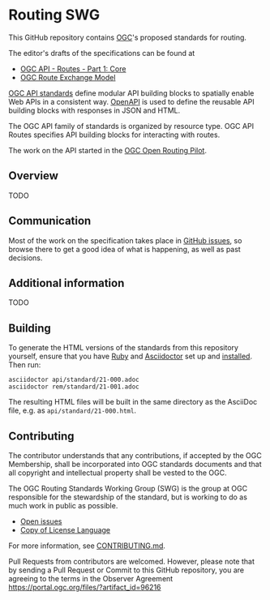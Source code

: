 # Routing SWG

This GitHub repository contains [OGC](http://opengeospatial.org)'s proposed standards for routing.

The editor's drafts of the specifications can be found at

* [OGC API - Routes - Part 1: Core](https://docs.ogc.org/DRAFTS/21-000.html)
* [OGC Route Exchange Model](https://docs.ogc.org/DRAFTS/21-001.html)

[OGC API standards](https://ogcapi.ogc.org) define modular API building blocks to spatially enable Web APIs in a consistent way. [OpenAPI](http://openapis.org) is used to define the reusable API building blocks with responses in JSON and HTML.

The OGC API family of standards is organized by resource type. OGC API Routes specifies API building blocks for interacting with routes.

The work on the API started in the [OGC Open Routing Pilot](https://www.ogc.org/projects/initiatives/routingpilot).

## Overview

TODO

## Communication

Most of the work on the specification takes place in [GitHub issues](https://github.com/opengeospatial/ogcapi-routes/issues),
so browse there to get a good idea of what is happening, as well as past decisions.

## Additional information

TODO

## Building

To generate the HTML versions of the standards from this repository yourself, ensure that you have [Ruby](https://www.ruby-lang.org/en/) and
[Asciidoctor](https://asciidoctor.org/) set up and [installed](https://asciidoctor.org/docs/#get-started-with-asciidoctor).
Then run:

```
asciidoctor api/standard/21-000.adoc
asciidoctor rem/standard/21-001.adoc
```

The resulting HTML files will be built in the same directory as the AsciiDoc file, e.g. as `api/standard/21-000.html`.

## Contributing

The contributor understands that any contributions, if accepted by the OGC Membership, shall be incorporated into OGC standards documents and that all copyright and intellectual property shall be vested to the OGC.

The OGC Routing Standards Working Group (SWG) is the group at OGC responsible for the stewardship of the standard, but is working to do as much work in public as possible.

* [Open issues](https://github.com/opengeospatial/ogcapi-routes/issues)
* [Copy of License Language](https://raw.githubusercontent.com/opengeospatial/ogcapi-routes/master/api/LICENSE)

For more information, see [CONTRIBUTING.md](CONTRIBUTING.md).

Pull Requests from contributors are welcomed. However, please note that by sending a Pull Request or Commit to this GitHub repository, you are agreeing to the terms in the Observer Agreement https://portal.ogc.org/files/?artifact_id=96216
